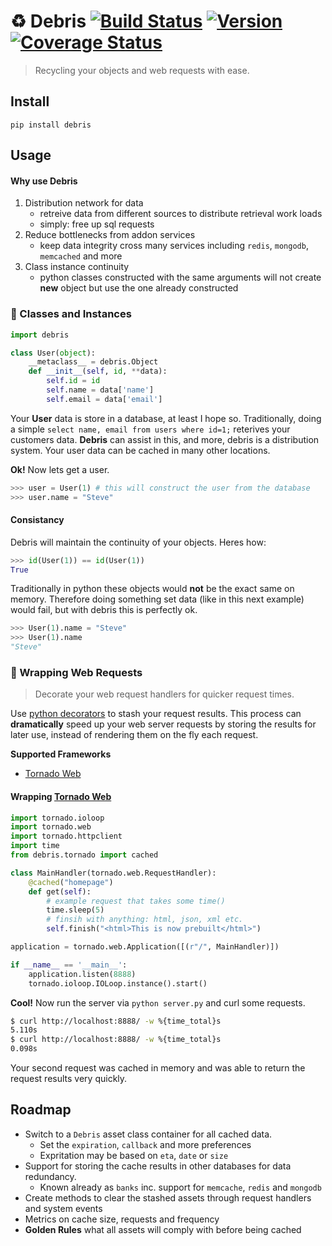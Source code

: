 # :recycle: Debris [![Build Status](https://secure.travis-ci.org/stevepeak/debris.png)](http://travis-ci.org/stevepeak/debris) [![Version](https://pypip.in/v/debris/badge.png)](https://github.com/stevepeak/debris) [![Coverage Status](https://coveralls.io/repos/stevepeak/debris/badge.png?branch=master)](https://coveralls.io/r/stevepeak/debris?branch=master)

> Recycling your objects and web requests with ease.

## Install
`pip install debris`

## Usage

#### Why use **Debris**
1. Distribution network for data
    - retreive data from different sources to distribute retrieval work loads
    - simply: free up sql requests
1. Reduce bottlenecks from addon services
    - keep data integrity cross many services including `redis`, `mongodb`, `memcached` and more
1. Class instance continuity
    - python classes constructed with the same arguments will not create **new** object but use the one already constructed


### :octopus: Classes and Instances

```python
import debris

class User(object):
    __metaclass__ = debris.Object
    def __init__(self, id, **data):
        self.id = id
        self.name = data['name']
        self.email = data['email']
```

Your **User** data is store in a database, at least I hope so. Traditionally, doing a simple
`select name, email from users where id=1;` reterives your customers data.
**Debris** can assist in this, and more, debris is a distribution system. Your user data can be
cached in many other locations.

**Ok!** Now lets get a user.

```python
>>> user = User(1) # this will construct the user from the database
>>> user.name = "Steve"
```

#### Consistancy

Debris will maintain the continuity of your objects. Heres how:

```python
>>> id(User(1)) == id(User(1))
True
```

Traditionally in python these objects would **not** be the exact same on memory. 
Therefore doing something set data (like in this next example) would fail, but
with debris this is perfectly ok.

```python
>>> User(1).name = "Steve"
>>> User(1).name
"Steve"
```


### :candy: Wrapping Web Requests

> Decorate your web request handlers for quicker request times.

Use [python decorators](https://wiki.python.org/moin/PythonDecorators) to stash your request results. This process can **dramatically** speed up your web server requests by storing the results for later use, instead of rendering them on the fly each request.

**Supported Frameworks**
- [Tornado Web](https://github.com/facebook/tornado)

#### Wrapping [Tornado Web](https://github.com/facebook/tornado)
```python
import tornado.ioloop
import tornado.web
import tornado.httpclient
import time
from debris.tornado import cached

class MainHandler(tornado.web.RequestHandler):
    @cached("homepage")
    def get(self):
        # example request that takes some time()
        time.sleep(5)       
        # finsih with anything: html, json, xml etc.
        self.finish("<html>This is now prebuilt</html>")

application = tornado.web.Application([(r"/", MainHandler)])

if __name__ == '__main__':
    application.listen(8888)
    tornado.ioloop.IOLoop.instance().start()
```

**Cool!** Now run the server via `python server.py` and curl some requests.

```sh
$ curl http://localhost:8888/ -w %{time_total}s
5.110s
$ curl http://localhost:8888/ -w %{time_total}s
0.098s
```
Your second request was cached in memory and was able to return the request results very quickly.

## Roadmap
- Switch to a `Debris` asset class container for all cached data.
    - Set the `expiration`,  `callback` and more preferences
    - Expritation may be based on `eta`, `date` or `size`
- Support for storing the cache results in other databases for data redundancy.
    - Known already as `banks` inc. support for `memcache`, `redis` and `mongodb`
- Create methods to clear the stashed assets through request handlers and system events
- Metrics on cache size, requests and frequency
- **Golden Rules** what all assets will comply with before being cached
